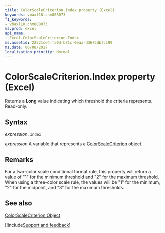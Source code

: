 ```yaml
---
title: ColorScaleCriterion.Index property (Excel)
keywords: vbaxl10.chm808073
f1_keywords:
- vbaxl10.chm808073
ms.prod: excel
api_name:
- Excel.ColorScaleCriterion.Index
ms.assetid: 22521ce4-fa0d-b71c-0eaa-d3675dbfc199
ms.date: 06/08/2017
localization_priority: Normal
---
```



# ColorScaleCriterion.Index property (Excel)

Returns a  **Long** value indicating which threshold the criteria represents. Read-only.


## Syntax

_expression_. `Index`

_expression_ A variable that represents a [ColorScaleCriterion](Excel.ColorScaleCriterion.md) object.


## Remarks

For a two-color scale conditional format rule, this property will return a value of "1" for the minimum threshold and "2" for the maximum threshold. When using a three-color scale rule, the values will be "1" for the minimum, "2" for the midpoint, and "3" for the maximum thresholds.


## See also


[ColorScaleCriterion Object](Excel.ColorScaleCriterion.md)

[!include[Support and feedback](~/includes/feedback-boilerplate.md)]